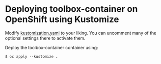 # Deploying toolbox-container on OpenShift using Kustomize

Modify [kustomization.yaml](kustomization.yaml) to your liking. You can uncomment many of the optional settings there to activate them.

Deploy the toolbox-container container using:

```
$ oc apply --kustomize .
```
